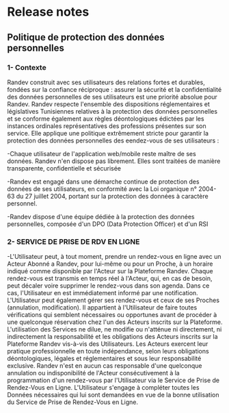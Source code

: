 # Release notes
## Politique de protection des données personnelles

### 1- Contexte
Randev construit avec ses utilisateurs des relations fortes et durables, fondées sur la confiance réciproque : assurer la sécurité et la confidentialité des données personnelles de ses utilisateurs est une priorité absolue pour Randev.
Randev respecte l'ensemble des dispositions réglementaires et législatives Tunisiennes relatives à la protection des données personnelles et se conforme également aux règles déontologiques édictées par les instances ordinales représentatives des professions présentes sur son service.
Elle applique une politique extrêmement stricte pour garantir la protection des données personnelles des eendez-vous de ses utilisateurs :

-Chaque utilisateur de l'application web/mobile reste maître de ses données. Randev n'en dispose pas librement.
Elles sont traitées de manière transparente, confidentielle et sécurisée

-Randev est engagé dans une démarche continue de protection des données de ses utilisateurs, en conformité avec la Loi organique n° 2004-63 du 27 juillet 2004, portant sur la protection des données à caractère personnel.

-Randev dispose d'une équipe dédiée à la protection des données personnelles, composée d'un DPO (Data Protection Officer) et d'un RSI

### 2- SERVICE DE PRISE DE RDV EN LIGNE
-L'Utilisateur peut, à tout moment, prendre un rendez-vous en ligne avec un Acteur Abonné a Randev, pour lui-même ou pour un Proche, à un horaire indiqué comme disponible par l'Acteur sur la Plateforme Randev. Chaque rendez-vous est transmis en temps réel à l'Acteur, qui, en cas de besoin, peut décaler voire supprimer le rendez-vous dans son agenda. Dans ce cas, l'Utilisateur en est immédiatement informé par une notification.
L'Utilisateur peut également gérer ses rendez-vous et ceux de ses Proches (annulation, modification).
Il appartient à l'Utilisateur de faire toutes vérifications qui semblent nécessaires ou opportunes avant de procéder à une quelconque réservation chez l'un des Acteurs inscrits sur la Plateforme.
L'utilisation des Services ne dilue, ne modifie ou n'atténue ni directement, ni indirectement la responsabilité et les obligations des Acteurs inscrits sur la Plateforme Randev vis-à-vis des Utilisateurs. Les Acteurs exercent leur pratique professionnelle en toute indépendance, selon leurs obligations déontologiques, légales et réglementaires et sous leur responsabilité exclusive.
Randev n'est en aucun cas responsable d'une quelconque annulation ou indisponibilité de l'Acteur  consécutivement à la programmation d'un rendez-vous par l'Utilisateur via le Service de Prise de Rendez-Vous en Ligne.
L'Utilisateur s'engage à compléter toutes les Données nécessaires qui lui sont demandées en vue de la bonne utilisation du Service de Prise de Rendez-Vous en Ligne.